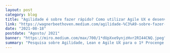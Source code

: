 ```yaml
---
layout: post
category: blog
title: "Agilidade é sobre fazer rápido? Como utilizar Agile UX e desenvolver melhores produtos"
link: "https://wagnerbeethoven.medium.com/agilidade-%C3%A9-sobre-fazer-r%C3%A1pido-como-utilizar-agile-ux-e-desenvolver-melhores-produtos-2ed9e9b4f1fa"
date: "2021-08-18"
postdate: "Agosto/ 2021"
banner: "https://miro.medium.com/max/700/1*dUpXxe9ynjzHvr2RI44CNQ.jpeg"
summary: "Pesquisa sobre Agilidade, Lean e Agile UX para o 1º Procenge Agile Week."
---
```

